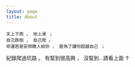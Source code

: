```yaml
---
layout: page
title: About
---
```



```
天上下雨 ， 地上滑 ；
自己跌倒 ， 自己爬 。
命運若是安排敵人給你 ， 是為了讓你超越自己 ；
```

<p class="message">
紀錄爬過坑路 。 
有幫到很高興 ， 
沒幫到...請看上面 ↑
</p>

